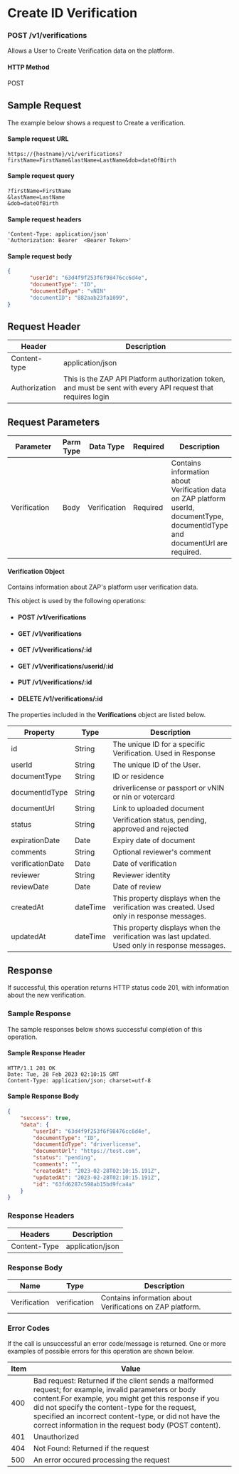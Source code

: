 # Create ID Verification

### POST /v1/verifications <a href="#top" id="top"></a>

Allows a User to Create Verification data on the platform.

#### HTTP Method <a href="#top" id="top"></a>

POST

## Sample Request <a href="#samplerequest" id="samplerequest"></a>

The example below shows a request to Create a verification.

#### **Sample request** URL <a href="#top" id="top"></a>

```
https://{hostname}/v1/verifications?firstName=FirstName&lastName=LastName&dob=dateOfBirth
```

#### **Sample request** query <a href="#top" id="top"></a>

```
?firstName=FirstName
&lastName=LastName
&dob=dateOfBirth
```

#### &#x20;**Sample request headers** <a href="#top" id="top"></a>

```
'Content-Type: application/json'
'Authorization: Bearer  <Bearer Token>'
```

#### &#x20;**Sample request body** <a href="#top" id="top"></a>

```json
{
       "userId": "63d4f9f253f6f98476cc6d4e",
       "documentType": "ID",
       "documentIdType": "vNIN"
       "documentID": "882aab23fa1099",
}
```

## Request Header <a href="#samplerequest" id="samplerequest"></a>

| Header        | Description                                                                                                   |
| ------------- | ------------------------------------------------------------------------------------------------------------- |
| Content-type  | application/json                                                                                              |
| Authorization | This is the ZAP API Platform authorization token, and must be sent with every API request that requires login |

## Request Parameters <a href="#samplerequest" id="samplerequest"></a>

<table><thead><tr><th width="261">Parameter</th><th>Parm Type</th><th>Data Type</th><th>Required</th><th>Description</th></tr></thead><tbody><tr><td>Verification</td><td>Body</td><td>Verification</td><td>Required</td><td>Contains information about  Verification data on ZAP platform userId, documentType, documentIdType and documentUrl are required.</td></tr></tbody></table>

#### Verification Object

Contains information about ZAP's platform user verification data.

This object is used by the following operations:

* #### POST /v1/verifications
* #### GET /v1/verifications
* #### GET /v1/verifications/:id
* #### GET /v1/verifications/userid/:id
* #### PUT /v1/verifications/:id
* #### DELETE /v1/verifications/:id

The properties included in the **Verifications** object are listed below.

| Property         | Type     | Description                                                                                    |
| ---------------- | -------- | ---------------------------------------------------------------------------------------------- |
| id               | String   | The unique ID for a specific Verification. Used in Response                                    |
| userId           | String   | The unique ID of the User.                                                                     |
| documentType     | String   | ID or residence                                                                                |
| documentIdType   | String   | driverlicense or passport or vNIN or nin or votercard                                          |
| documentUrl      | String   | Link to uploaded document                                                                      |
| status           | String   | Verification status, pending, approved and rejected                                            |
| expirationDate   | Date     | Expiry date of document                                                                        |
| comments         | String   | Optional reviewer's comment                                                                    |
| verificationDate | Date     | Date of verification                                                                           |
| reviewer         | String   | Reviewer identity                                                                              |
| reviewDate       | Date     | Date of review                                                                                 |
| createdAt        | dateTime | This property displays when the verification was created. Used only in response messages.      |
| updatedAt        | dateTime | This property displays when the verification was last updated. Used only in response messages. |

## Response <a href="#samplerequest" id="samplerequest"></a>

If successful, this operation returns HTTP status code 201, with information about the new verification.

### Sample Response <a href="#samplerequest" id="samplerequest"></a>

The sample responses below shows successful completion of this operation.

#### **Sample** Response Header <a href="#top" id="top"></a>

```
HTTP/1.1 201 OK
Date: Tue, 28 Feb 2023 02:10:15 GMT
Content-Type: application/json; charset=utf-8
```

#### **Sample** Response Body <a href="#top" id="top"></a>

```json
{
    "success": true,
    "data": {
        "userId": "63d4f9f253f6f98476cc6d4e",
        "documentType": "ID",
        "documentIdType": "driverlicense",
        "documentUrl": "https://test.com",
        "status": "pending",
        "comments": "",
        "createdAt": "2023-02-28T02:10:15.191Z",
        "updatedAt": "2023-02-28T02:10:15.191Z",
        "id": "63fd6287c598ab15bd9fca4a"
    }
}
```

### Response Headers <a href="#samplerequest" id="samplerequest"></a>

| Headers      | Description      |
| ------------ | ---------------- |
| Content-Type | application/json |

### Response Body <a href="#samplerequest" id="samplerequest"></a>

| Name         | Type         | Description                                                 |
| ------------ | ------------ | ----------------------------------------------------------- |
| Verification | verification | Contains information about  Verifications on ZAP  platform. |

### Error Codes <a href="#samplerequest" id="samplerequest"></a>

If the call is unsuccessful an error code/message is returned. One or more examples of possible errors for this operation are shown below.

| Item | Value                                                                                                                                                                                                                                                                                                                             |
| ---- | --------------------------------------------------------------------------------------------------------------------------------------------------------------------------------------------------------------------------------------------------------------------------------------------------------------------------------- |
| 400  | Bad request: Returned if the client sends a malformed request; for example, invalid parameters or body content.For example, you might get this response if you did not specify the content-type for the request, specified an incorrect content-type, or did not have the correct information in the request body (POST content). |
| 401  | Unauthorized                                                                                                                                                                                                                                                                                                                      |
| 404  | Not Found: Returned if the request                                                                                                                                                                                                                                                                                                |
| 500  | An error occured processing the request                                                                                                                                                                                                                                                                                           |

